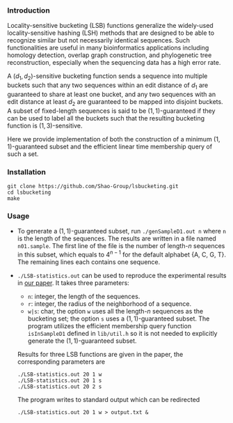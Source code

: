 ### Introduction
Locality-sensitive bucketing (LSB) functions generalize the widely-used
locality-sensitive hashing (LSH) methods that are designed to be
able to recognize similar but not necessarily identical sequences.
Such functionalities are useful in many bioinformatics applications
including homology detection, overlap graph construction, and
phylogenetic tree reconstruction, especially when the sequencing
data has a high error rate.

A $(d_1, d_2)$-sensitive bucketing function sends a sequence into
multiple buckets such that any two sequences
within an edit distance of $d_1$ are guaranteed to share at least one bucket,
and any two sequences with an edit distance at least $d_2$
are guaranteed to be mapped into disjoint buckets.
A subset of fixed-length sequences is said to be $(1, 1)$-guaranteed
if they can be used to label all the buckets such that the resulting
bucketing function is $(1, 3)$-sensitive.

Here we provide implementation of both the construction of a 
minimum $(1,1)$-guaranteed subset and the efficient linear time 
membership query of such a set.
### Installation
```
git clone https://github.com/Shao-Group/lsbucketing.git
cd lsbucketing
make
```
### Usage
- To generate a $(1,1)$-guaranteed subset, run
`./genSampleD1.out n` where `n` is the length of the sequences.
The results are written in a file named `n01.sample`.
The first line of the file is the number of length-$n$ sequences
in this subset, which equals to $4^{n-1}$ for the default alphabet
{A, C, G, T}.
The remaining lines each contains one sequence.

- `./LSB-statistics.out` can be used to reproduce the 
experimental results in [our paper](https://arxiv.org/abs/2206.03097).
It takes three parameters:
  - `n`: integer, the length of the sequences.
  - `r`: integer, the radius of the neighborhood of a sequence.
  - `w|s`: char, the option `w` uses all the length-$n$ sequences as the 
  bucketing set; the option `s` uses a $(1,1)$-guaranteed subset.
  The program utilizes the efficient membership query function
  `isInSampleD1` defined in `lib/util.h` so it is not needed to 
  explicitly generate the $(1,1)$-guaranteed subset.

  Results for three LSB functions are given in the paper, the corresponding
  parameters are
  ```
  ./LSB-statistics.out 20 1 w
  ./LSB-statistics.out 20 1 s
  ./LSB-statistics.out 20 2 s
  ```
  The program writes to standard output which can be redirected
  ```
  ./LSB-statistics.out 20 1 w > output.txt &
  ```
